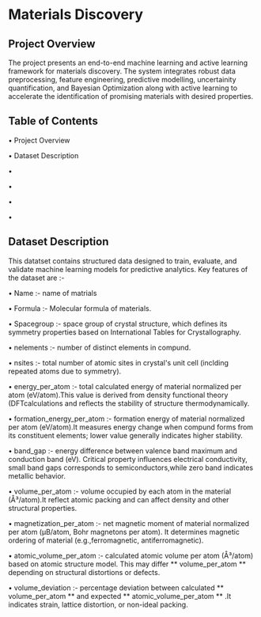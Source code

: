 # Materials Discovery


## Project Overview

The project presents an end-to-end machine learning and active learning framework for materials discovery. The system integrates robust data preprocessing, feature engineering, predictive modelling, uncertainity quantification, and Bayesian Optimization along with active learning to accelerate the identification of promising materials with desired properties.


## Table of Contents

• Project Overview

• Dataset Description

• 

•

•

•


## Dataset Description

This datatset contains structured data designed to train, evaluate, and validate machine learning models for predictive analytics. Key features of the dataset are :-

• Name                      :- name of matrials

• Formula                   :- Molecular formula of materials.

• Spacegroup                :- space group of crystal structure, which defines its symmetry                                      properties based on International Tables for Crystallography.

• nelements                 :- number of distinct elements in compund.

• nsites                    :- total  number of atomic sites in crystal's unit cell (inclding                                    repeated atoms due to symmetry).

• energy_per_atom           :- total calculated energy of material normalized per atom 
                               (eV/atom).This value is derived from  density functional theory                                  (DFTcalculations and reflects the stability of structure                                         thermodynamically.

• formation_energy_per_atom :- formation energy of material normalized per atom (eV/atom).It
                                measures energy change when compund forms from its constituent
                                elements; lower value generally indicates higher stability.

• band_gap                  :- energy difference between valence band maximum and conduction band
                                (eV). Critical property influences electrical conductivity, small
                                band gaps corresponds to semiconductors,while zero band indicates
                                metallic behavior.

• volume_per_atom           :- volume occupied by each atom in the material (Å³/atom).It reflect
                                atomic packing and can affect density and other structural
                                properties.

• magnetization_per_atom    :- net magnetic moment of material normalized per atom (μB/atom,                                     Bohr magnetons per atom). It determines magnetic ordering of 
                                material (e.g.,ferromagnetic, antiferromagnetic).

• atomic_volume_per_atom    :- calculated atomic volume per atom (Å³/atom) based on atomic                                       structure model. This may differ ** volume_per_atom ** depending
                                on structural distortions or defects.

• volume_deviation          :- percentage deviation between calculated ** volume_per_atom ** and                                 expected ** atomic_volume_per_atom ** .It indicates strain,                                      lattice distortion, or non-ideal packing.
